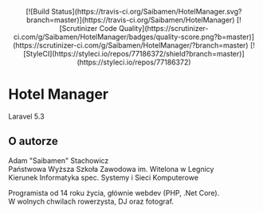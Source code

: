 <p align="center">
	[![Build Status](https://travis-ci.org/Saibamen/HotelManager.svg?branch=master)](https://travis-ci.org/Saibamen/HotelManager)
	[![Scrutinizer Code Quality](https://scrutinizer-ci.com/g/Saibamen/HotelManager/badges/quality-score.png?b=master)](https://scrutinizer-ci.com/g/Saibamen/HotelManager/?branch=master)
	[![StyleCI](https://styleci.io/repos/77186372/shield?branch=master)](https://styleci.io/repos/77186372)
</p>

# Hotel Manager

Laravel 5.3

## O autorze

Adam "Saibamen" Stachowicz<br />
Państwowa Wyższa Szkoła Zawodowa im. Witelona w Legnicy<br />
Kierunek Informatyka spec. Systemy i Sieci Komputerowe

Programista od 14 roku życia, głównie webdev (PHP, .Net Core).<br />
W wolnych chwilach rowerzysta, DJ oraz fotograf.
